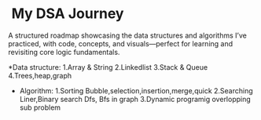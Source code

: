 # ​ My DSA Journey

A structured roadmap showcasing the data structures and algorithms I’ve practiced, with code, concepts, and visuals—perfect for learning and revisiting core logic fundamentals.



  *Data structure:
1.Array & String
2.Linkedlist
3.Stack & Queue
4.Trees,heap,graph


  * Algorithm:
1.Sorting
Bubble,selection,insertion,merge,quick
2.Searching
Liner,Binary search
Dfs, Bfs in graph
3.Dynamic programig
 overlopping sub problem
  


